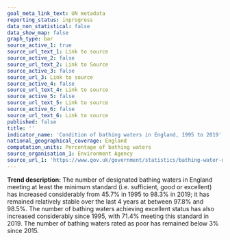 ```yaml
---
goal_meta_link_text: UN metadata
reporting_status: inprogress
data_non_statistical: false
data_show_map: false
graph_type: bar
source_active_1: true
source_url_text_1: Link to source
source_active_2: false
source_url_text_2: Link to Source
source_active_3: false
source_url_3: Link to source
source_active_4: false
source_url_text_4: Link to source
source_active_5: false
source_url_text_5: Link to source
source_active_6: false
source_url_text_6: Link to source
published: false
title: ''
indicator_name: 'Condition of bathing waters in England, 1995 to 2019'
national_geographical_coverage: England
computation_units: Percentage of bathing waters
source_organisation_1: Environment Agency
source_url_1: 'https://www.gov.uk/government/statistics/bathing-water-quality-statistics'
---
```

**Trend description:** The number of designated bathing waters in England meeting at least
the minimum standard (i.e. sufficient, good or excellent) has increased considerably from
45.7% in 1995 to 98.3% in 2019; it has remained relatively stable over the last 4 years at
between 97.8% and 98.5%. The number of bathing waters achieving excellent status has
also increased considerably since 1995, with 71.4% meeting this standard in 2019. The
number of bathing waters rated as poor has remained below 3% since 2015.